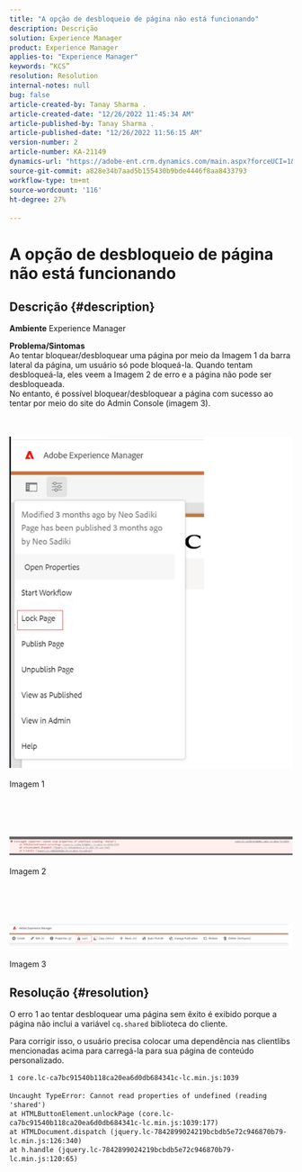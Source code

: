 ```yaml
---
title: "A opção de desbloqueio de página não está funcionando"
description: Descrição
solution: Experience Manager
product: Experience Manager
applies-to: "Experience Manager"
keywords: “KCS”
resolution: Resolution
internal-notes: null
bug: false
article-created-by: Tanay Sharma .
article-created-date: "12/26/2022 11:45:34 AM"
article-published-by: Tanay Sharma .
article-published-date: "12/26/2022 11:56:15 AM"
version-number: 2
article-number: KA-21149
dynamics-url: "https://adobe-ent.crm.dynamics.com/main.aspx?forceUCI=1&pagetype=entityrecord&etn=knowledgearticle&id=561047ca-1285-ed11-81ac-6045bd006239"
source-git-commit: a828e34b7aad5b155430b9bde4446f8aa8433793
workflow-type: tm+mt
source-wordcount: '116'
ht-degree: 27%

---
```


# A opção de desbloqueio de página não está funcionando

## Descrição {#description}

<b>Ambiente</b>
Experience Manager


<b>Problema/Sintomas</b><br>Ao tentar bloquear/desbloquear uma página por meio da Imagem 1 da barra lateral da página, um usuário só pode bloqueá-la. Quando tentam desbloqueá-la, eles veem a Imagem 2 de erro e a página não pode ser desbloqueada. <br>No entanto, é possível bloquear/desbloquear a página com sucesso ao tentar por meio do site do Admin Console (imagem 3).<br><br> <br><br>![](assets/___571047ca-1285-ed11-81ac-6045bd006239___.png)<br><br>Imagem 1<br><br> <br><br> <br><br>![](assets/___5a1047ca-1285-ed11-81ac-6045bd006239___.png)<br><br>Imagem 2<br><br> <br><br> <br><br>![](assets/___5c1047ca-1285-ed11-81ac-6045bd006239___.png)<br><br>Imagem 3<br>

## Resolução {#resolution}


O erro 1 ao tentar desbloquear uma página sem êxito é exibido porque a página não inclui a variável `cq.shared` biblioteca do cliente.

Para corrigir isso, o usuário precisa colocar uma dependência nas clientlibs mencionadas acima para carregá-la para sua página de conteúdo personalizado.




```
1 core.lc-ca7bc91540b118ca20ea6d0db684341c-lc.min.js:1039

Uncaught TypeError: Cannot read properties of undefined (reading 'shared')
at HTMLButtonElement.unlockPage (core.lc-ca7bc91540b118ca20ea6d0db684341c-lc.min.js:1039:177)
at HTMLDocument.dispatch (jquery.lc-7842899024219bcbdb5e72c946870b79-lc.min.js:126:340)
at h.handle (jquery.lc-7842899024219bcbdb5e72c946870b79-lc.min.js:120:65)
```




